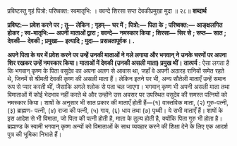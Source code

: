  

प्रविष्टस्तु गृहं पित्रो: परिष्वक्त: स्वमातृभि: । ववन्दे शिरसा सप्त देवकीप्रमुखा मुदा ॥ २८॥ **शब्दार्थ** 

**प्रविष्ट:—** **प्रवेश करने पर** **; तु—** **लेकिन** **; गृहम्—** **घर में** **; पित्रो:—** **पिता के** **; परिष्वक्त:—** **आङ्क्षलगित होकर** **; स्व-मातृभि:—** **अपनी** **माताओं द्वारा** **; ववन्दे—** **नमस्कार किया** **; शिरसा—** **सिर से** **; सप्त—** **सात** **; देवकी—** **देवकी** **; प्रमुखा—** **इत्यादि** **; मुदा—** **प्रसन्नतापूर्वक।** **.** 

**अपने पिता के घर में प्रवेश करने पर उन्हें उनकी माताओं ने गले लगाया और भगवान् ने** **उनके चरणों पर अपना शिर रखकर उन्हें नमस्कार किया। माताओं में देवकी (उनकी असली** **माता) प्रमुख थीं।** **तात्पर्य** : ऐसा लगता है कि भगवान् कृष्ण के पिता वसुदेव का अपना अलग से आवास था, जहाँ वे अपनी अठारह रानियों समेत रहते थे, जिनमें से श्रीमती देवकी कृष्ण की असली माता हैं। लेकिन इतने पर भी, अन्य सौतेली माताएँ उन्हें समान रूप से प्यार करती थीं, जैसाकि अगले श्लोक से पता चल जाएगा। भगवान् कृष्ण भी अपनी असली माता तथा विमाताओं में कोई भेदभाव नहीं करते थे और उन्होंने उस अवसर पर उपस्थित वसुदेव की समस्त पत्नियों को नमस्कार किया। शाषों के अनुसार भी सात प्रकार की माताएँ होती हैं—(१) वास्तविक माता, (२) गुरु-पत्नी, (३) ब्राह्मण- पत्नी, (४) राजा की पत्नी, (५) गाय, (६) धाय तथा (७) पृथ्वी। ये सभी माताएँ हैं। शाषों के इस आदेश से भी विमाता, जो पिता की पत्नी होती है, माता के तुल्य होती है, क्योंकि पिता गुरु भी होता है। ब्रह्माण्ड के स्वामी भगवान् कृष्ण अन्यों को विमाताओं के साथ व्यवहार करने की शिक्षा देने के लिए एक आदर्श पुत्र की भूमिका निभाते हैं। 